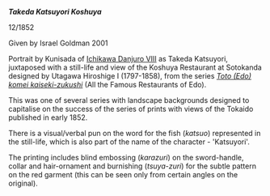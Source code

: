 **_Takeda Katsuyori Koshuya_**

12/1852

Given by Israel Goldman 2001

Portrait by Kunisada of [Ichikawa Danjuro VIII](/exhibition/group-12) as Takeda Katsuyori, juxtaposed with a still-life and view of the Koshuya Restaurant at Sotokanda designed by Utagawa Hiroshige I (1797-1858), from the series _[Toto (Edo) komei kaiseki-zukushi](KUN/kunp70.htm)_ (All the Famous Restaurants of Edo).

This was one of several series with landscape backgrounds designed to capitalise on the success of the series of prints with views of the Tokaido published in early 1852.

There is a visual/verbal pun on the word for the fish (_katsuo_) represented in the still-life, which is also part of the name of the character - 'Katsuyori'.

The printing includes blind embossing (_karazuri_) on the sword-handle, collar and hair-ornament and burnishing (_tsuya_\-_zuri_) for the subtle pattern on the red garment (this can be seen only from certain angles on the original).
